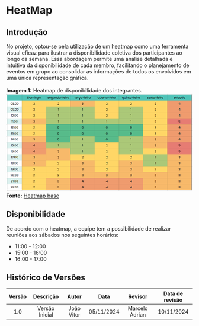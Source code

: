 # HeatMap

## Introdução
No projeto, optou-se pela utilização de um heatmap como uma ferramenta visual eficaz para ilustrar a disponibilidade coletiva dos participantes ao longo da semana. Essa abordagem permite uma análise detalhada e intuitiva da disponibilidade de cada membro, facilitando o planejamento de eventos em grupo ao consolidar as informações de todos os envolvidos em uma única representação gráfica.
<br></br>
**Imagem 1:** Heatmap de disponibilidade dos integrantes.
![Heatmap](../assets/heatmap.png)
**Fonte:** [Heatmap base](https://docs.google.com/spreadsheets/d/1qsrnEGGf6XWL3buII_7EzXH1-NXewr9G0aicRZ9fVAs/edit?gid=96807035#gid=96807035)

## Disponibilidade
De acordo com o heatmap, a equipe tem a possibilidade de realizar reuniões aos sábados nos seguintes horários:
- 11:00 - 12:00
- 15:00 - 16:00
- 16:00 - 17:00

## **Histórico de Versões**

| Versão |          Descrição              |     Autor      |      Data      |   Revisor     |    Data de revisão    |  
|:------:|:-------------------------------:|:--------------:|:--------------:|:-------------:|:---------------------:|
|  1.0   | Versão Inicial|   João Vitor  |   05/11/2024   | Marcelo Adrian  |   10/11/2024 |
